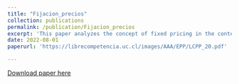 ```yaml
---
title: "Fijacion_precios"
collection: publications
permalink: /publication/Fijacion_precios
excerpt: 'This paper analyzes the concept of fixed pricing in the context of free competition policies. It also presents relevant regulations from the world's leading economies to face this problem. Finally, relevant jurisprudence of the competition authorities of different countries is presented.'
date: 2022-08-01
paperurl: 'https://librecompetencia.uc.cl/images/AAA/EPP/LCPP_20.pdf'

---
```

[Download paper here](https://librecompetencia.uc.cl/images/AAA/EPP/LCPP_20.pdf)
